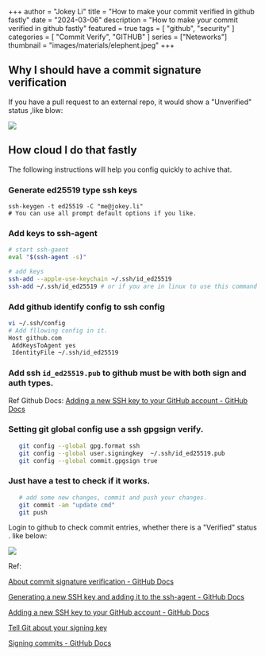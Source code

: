 +++
author = "Jokey Li"
title = "How to make your commit verified in github fastly"
date = "2024-03-06"
description = "How to make your commit verified in github fastly"
featured = true
tags = [
    "github",
    "security"
]
categories = [
    "Commit Verify",
    "GITHUB"
]
series = ["Neteworks"]
thumbnail = "images/materials/elephent.jpeg"
+++

## Why I should have a commit signature verification

If you  have a pull request to an external repo, it would show a "Unverified" status ,like blow:

![](/Users/jokey/Library/Application%20Support/marktext/images/2024-03-06-16-07-00-image.png) 

## How cloud I do that fastly

The following instructions will help you config quickly to achive that.

### Generate ed25519 type ssh keys

```
ssh-keygen -t ed25519 -C "me@jokey.li"
# You can use all prompt default options if you like.
```

### Add keys to ssh-agent

```bash
# start ssh-gaent 
eval "$(ssh-agent -s)"

# add keys
ssh-add --apple-use-keychain ~/.ssh/id_ed25519
ssh-add ~/.ssh/id_ed25519 # or if you are in linux to use this command
```

### Add github identify config to ssh config

```bash
vi ~/.ssh/config
# Add fllowing config in it.
Host github.com
 AddKeysToAgent yes
 IdentityFile ~/.ssh/id_ed25519
```

### Add ssh `id_ed25519.pub` to github must be with **both** sign and **auth** types.

Ref Github Docs: [Adding a new SSH key to your GitHub account - GitHub Docs](https://docs.github.com/en/authentication/connecting-to-github-with-ssh/adding-a-new-ssh-key-to-your-github-account)

### Setting git global config use a ssh gpgsign verify.

```bash
   git config --global gpg.format ssh
   git config --global user.signingkey  ~/.ssh/id_ed25519.pub
   git config --global commit.gpgsign true 
```

### Just have a  test to check if it works.

```bash
   # add some new changes, commit and push your changes.
   git commit -am "update cmd"
   git push
```

Login to github to check commit entries,  whether there is a "Verified" status . like below:

![](/Users/jokey/Library/Application%20Support/marktext/images/2024-03-06-15-54-16-image.png)

Ref: 

[About commit signature verification - GitHub Docs](https://docs.github.com/en/authentication/managing-commit-signature-verification/about-commit-signature-verification)

[Generating a new SSH key and adding it to the ssh-agent - GitHub Docs](https://docs.github.com/en/authentication/connecting-to-github-with-ssh/generating-a-new-ssh-key-and-adding-it-to-the-ssh-agent)

[Adding a new SSH key to your GitHub account - GitHub Docs](https://docs.github.com/en/authentication/connecting-to-github-with-ssh/adding-a-new-ssh-key-to-your-github-account)

[Tell Git about your signing key](https://docs.github.com/en/authentication/managing-commit-signature-verification/telling-git-about-your-signing-key)

[Signing commits - GitHub Docs](https://docs.github.com/en/authentication/managing-commit-signature-verification/signing-commits)
